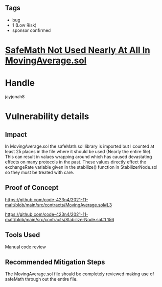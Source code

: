 ## Tags

- bug
- 1 (Low Risk)
- sponsor confirmed

# [SafeMath Not Used Nearly At All In MovingAverage.sol](https://github.com/code-423n4/2021-11-malt-findings/issues/21) 

# Handle

jayjonah8


# Vulnerability details

## Impact
In MovingAverage.sol the safeMath.sol library is imported but I counted at least 25 places in the file where it should be used (Nearly the entire file).  This can result in values wrapping around which has caused devastating effects on many protocols in the past.  These values directly effect the exchangeRate variable given in the stabilize() function in StabilizerNode.sol so they must be treated with care. 

## Proof of Concept
https://github.com/code-423n4/2021-11-malt/blob/main/src/contracts/MovingAverage.sol#L3

https://github.com/code-423n4/2021-11-malt/blob/main/src/contracts/StabilizerNode.sol#L156

## Tools Used
Manual code review 

## Recommended Mitigation Steps
The MovingAverage.sol file should be completely reviewed making use of safeMath through out the entire file.

